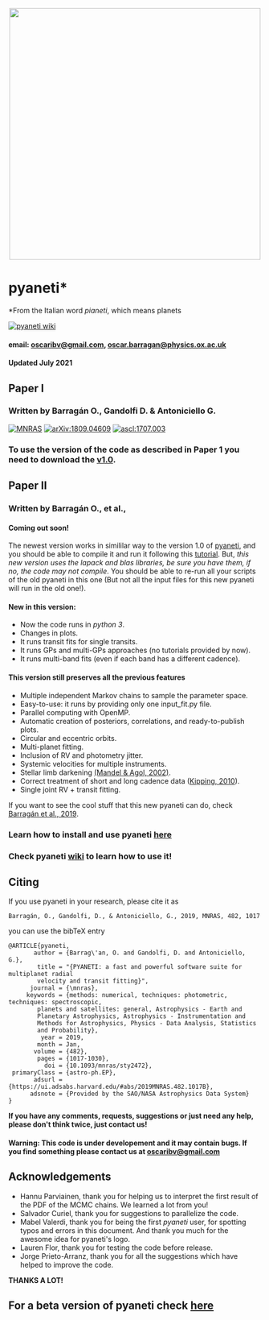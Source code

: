 

<p align="center">
  <img width = "500" src="./src/images/logo_pyaneti.png"/>
</p>

# __pyaneti__*
*From the Italian word _pianeti_, which means planets

<a href="https://github.com/oscaribv/pyaneti/wiki"><img src="https://img.shields.io/badge/wiki-building-yellow.svg" alt="pyaneti wiki" /></a>

#### email: oscaribv@gmail.com, oscar.barragan@physics.ox.ac.uk
#### Updated July 2021

## Paper I
### Written by Barragán O., Gandolfi D. & Antoniciello G.

<a href="https://academic.oup.com/mnras/advance-article/doi/10.1093/mnras/sty2472/5094600"><img src="https://img.shields.io/badge/MNRAS-2019,482,1017-blueviolet.svg" alt="MNRAS" /></a>
<a href="https://arxiv.org/abs/1809.04609"><img src="https://img.shields.io/badge/arXiv-1809.04609-green.svg" alt="arXiv:1809.04609" /></a>
<a href="http://ascl.net/1707.003"><img src="https://img.shields.io/badge/ascl-1707.003-green.svg" alt="ascl:1707.003" /></a>

### To use the version of the code as described in Paper 1 you need to download the [v1.0](https://github.com/oscaribv/pyaneti/releases/tag/v1.0).

## Paper II
### Written by Barragán O., et al.,

#### Coming out soon!


The newest version works in simililar way to the version 1.0 of [pyaneti](https://github.com/oscaribv/pyaneti), and you should be able to compile it and run it following
this [tutorial](https://github.com/oscaribv/pyaneti/wiki). 
But, *this new version uses the lapack and blas libraries, be sure you have them, if no, the code may not compile*. You should be able to re-run all your scripts of the old pyaneti in this one (But not all the
input files for this new pyaneti will run in the old one!). 

#### New in this version:

* Now the code runs in _python 3_.
* Changes in plots.
* It runs transit fits for single transits.
* It runs GPs and multi-GPs approaches (no tutorials provided by now).
* It runs multi-band fits (even if each band has a different cadence).

#### This version still preserves all the previous features

* Multiple independent Markov chains to sample the parameter space.
* Easy-to-use: it runs by providing only one input_fit.py file.
* Parallel computing with OpenMP.
* Automatic creation of posteriors, correlations, and ready-to-publish plots.
* Circular and eccentric orbits.
* Multi-planet fitting.
* Inclusion of RV and photometry jitter.
* Systemic velocities for multiple instruments.
* Stellar limb darkening [(Mandel & Agol, 2002)](http://iopscience.iop.org/article/10.1086/345520/meta#artAbst).
* Correct treatment of short and long cadence data ([Kipping, 2010](http://mnras.oxfordjournals.org/content/408/3/1758)).
* Single joint RV + transit fitting.

If you want to see the cool stuff that this new pyaneti can do, check 
[Barragán et al., 2019](https://academic.oup.com/mnras/article-abstract/490/1/698/5569669?redirectedFrom=fulltext).

### Learn how to install and use pyaneti [here](https://github.com/oscaribv/pyaneti/wiki/Start-to-use-pyaneti-now!)


### Check pyaneti [wiki](https://github.com/oscaribv/pyaneti/wiki) to learn how to use it!


## Citing

If you use pyaneti in your research, please cite it as

```
Barragán, O., Gandolfi, D., & Antoniciello, G., 2019, MNRAS, 482, 1017
```

you can use the bibTeX entry

```
@ARTICLE{pyaneti,
       author = {Barrag\'an, O. and Gandolfi, D. and Antoniciello, G.},
        title = "{PYANETI: a fast and powerful software suite for multiplanet radial
        velocity and transit fitting}",
      journal = {\mnras},
     keywords = {methods: numerical, techniques: photometric, techniques: spectroscopic,
        planets and satellites: general, Astrophysics - Earth and
        Planetary Astrophysics, Astrophysics - Instrumentation and
        Methods for Astrophysics, Physics - Data Analysis, Statistics
        and Probability},
         year = 2019,
        month = Jan,
       volume = {482},
        pages = {1017-1030},
          doi = {10.1093/mnras/sty2472},
 primaryClass = {astro-ph.EP},
       adsurl = {https://ui.adsabs.harvard.edu/#abs/2019MNRAS.482.1017B},
      adsnote = {Provided by the SAO/NASA Astrophysics Data System}
}
```


**If you have any comments, requests, suggestions or just need any help, please don't think twice, just contact us!**

#### Warning: This code is under developement and it may contain bugs. If you find something please contact us at oscaribv@gmail.com

## Acknowledgements
* Hannu Parviainen, thank you for helping us to interpret the first result of the PDF of the MCMC chains. We learned a lot from you!
* Salvador Curiel, thank you for  suggestions to parallelize the code.
* Mabel Valerdi, thank you for being the first _pyaneti_ user, for spotting typos and errors in this document. And thank you much for the awesome idea for pyaneti's logo.
* Lauren Flor, thank you for testing the code before release.
* Jorge Prieto-Arranz, thank you for all the suggestions which have helped to improve the code.

**THANKS A LOT!**


## For a beta version of pyaneti check [here](https://github.com/oscaribv/pyaneti-dev)
